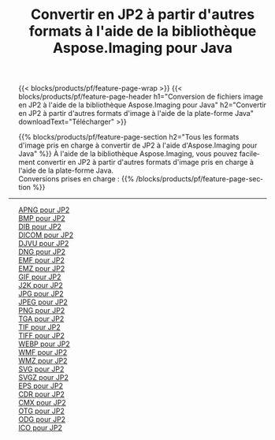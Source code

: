 ﻿---
title: Convertir en JP2 à partir d'autres formats à l'aide de la bibliothèque Aspose.Imaging pour Java 
weight: 3920
url: /fr/java/conversion/to/jp2 
lang: fr
langdirlevel: 2
locales: zh-hans,ja,it,ru,de,es,fr,nl,id,lt,pl,pt,vi,tr,ko,zh-hant,ar,hi,th,sv,cs,uk,he
description: En utilisant Aspose.Imaging, vous pouvez convertir en JP2 à partir d'autres formats en utilisant Java
---

{{< blocks/products/pf/feature-page-wrap >}}
{{< blocks/products/pf/feature-page-header h1="Conversion de fichiers image en JP2 à l'aide de la bibliothèque Aspose.Imaging pour Java" h2="Convertir en JP2 à partir d'autres formats d'image à l'aide de la plate-forme Java" downloadText="Télécharger" >}}


{{% blocks/products/pf/feature-page-section  h2="Tous les formats d'image pris en charge à convertir de JP2 à l'aide d'Aspose.Imaging pour Java" %}}
À l'aide de la bibliothèque Aspose.Imaging, vous pouvez facilement convertir en JP2 à partir d'autres formats d'image pris en charge à l'aide de la plate-forme Java.
<br/>
Conversions prises en charge :
{{% /blocks/products/pf/feature-page-section %}}
<div class="container-fluid productfamilypage bg-gray">
    <div class="convertypes bg-gray agp-content section">
        <div class="container">
		<hr style="margin-left:-20px;"/>
		<div class="row other-converters">
		    <div class='col-md-2 other-converter remove-lp remove-rp'><a href="/imaging/fr/java/conversion/apng-to-jp2" >APNG pour JP2</a></div>
<div class='col-md-2 other-converter remove-lp remove-rp'><a href="/imaging/fr/java/conversion/bmp-to-jp2" >BMP pour JP2</a></div>
<div class='col-md-2 other-converter remove-lp remove-rp'><a href="/imaging/fr/java/conversion/dib-to-jp2" >DIB pour JP2</a></div>
<div class='col-md-2 other-converter remove-lp remove-rp'><a href="/imaging/fr/java/conversion/dicom-to-jp2" >DICOM pour JP2</a></div>
<div class='col-md-2 other-converter remove-lp remove-rp'><a href="/imaging/fr/java/conversion/djvu-to-jp2" >DJVU pour JP2</a></div>
<div class='col-md-2 other-converter remove-lp remove-rp'><a href="/imaging/fr/java/conversion/dng-to-jp2" >DNG pour JP2</a></div>
<div class='col-md-2 other-converter remove-lp remove-rp'><a href="/imaging/fr/java/conversion/emf-to-jp2" >EMF pour JP2</a></div>
<div class='col-md-2 other-converter remove-lp remove-rp'><a href="/imaging/fr/java/conversion/emz-to-jp2" >EMZ pour JP2</a></div>
<div class='col-md-2 other-converter remove-lp remove-rp'><a href="/imaging/fr/java/conversion/gif-to-jp2" >GIF pour JP2</a></div>
<div class='col-md-2 other-converter remove-lp remove-rp'><a href="/imaging/fr/java/conversion/j2k-to-jp2" >J2K pour JP2</a></div>
<div class='col-md-2 other-converter remove-lp remove-rp'><a href="/imaging/fr/java/conversion/jpg-to-jp2" >JPG pour JP2</a></div>
<div class='col-md-2 other-converter remove-lp remove-rp'><a href="/imaging/fr/java/conversion/jpeg-to-jp2" >JPEG pour JP2</a></div>
<div class='col-md-2 other-converter remove-lp remove-rp'><a href="/imaging/fr/java/conversion/png-to-jp2" >PNG pour JP2</a></div>
<div class='col-md-2 other-converter remove-lp remove-rp'><a href="/imaging/fr/java/conversion/tga-to-jp2" >TGA pour JP2</a></div>
<div class='col-md-2 other-converter remove-lp remove-rp'><a href="/imaging/fr/java/conversion/tif-to-jp2" >TIF pour JP2</a></div>
<div class='col-md-2 other-converter remove-lp remove-rp'><a href="/imaging/fr/java/conversion/tiff-to-jp2" >TIFF pour JP2</a></div>
<div class='col-md-2 other-converter remove-lp remove-rp'><a href="/imaging/fr/java/conversion/webp-to-jp2" >WEBP pour JP2</a></div>
<div class='col-md-2 other-converter remove-lp remove-rp'><a href="/imaging/fr/java/conversion/wmf-to-jp2" >WMF pour JP2</a></div>
<div class='col-md-2 other-converter remove-lp remove-rp'><a href="/imaging/fr/java/conversion/wmz-to-jp2" >WMZ pour JP2</a></div>
<div class='col-md-2 other-converter remove-lp remove-rp'><a href="/imaging/fr/java/conversion/svg-to-jp2" >SVG pour JP2</a></div>
<div class='col-md-2 other-converter remove-lp remove-rp'><a href="/imaging/fr/java/conversion/svgz-to-jp2" >SVGZ pour JP2</a></div>
<div class='col-md-2 other-converter remove-lp remove-rp'><a href="/imaging/fr/java/conversion/eps-to-jp2" >EPS pour JP2</a></div>
<div class='col-md-2 other-converter remove-lp remove-rp'><a href="/imaging/fr/java/conversion/cdr-to-jp2" >CDR pour JP2</a></div>
<div class='col-md-2 other-converter remove-lp remove-rp'><a href="/imaging/fr/java/conversion/cmx-to-jp2" >CMX pour JP2</a></div>
<div class='col-md-2 other-converter remove-lp remove-rp'><a href="/imaging/fr/java/conversion/otg-to-jp2" >OTG pour JP2</a></div>
<div class='col-md-2 other-converter remove-lp remove-rp'><a href="/imaging/fr/java/conversion/odg-to-jp2" >ODG pour JP2</a></div>
<div class='col-md-2 other-converter remove-lp remove-rp'><a href="/imaging/fr/java/conversion/ico-to-jp2" >ICO pour JP2</a></div>
                </div>
        </div>
    </div>
</div>
<br/>

